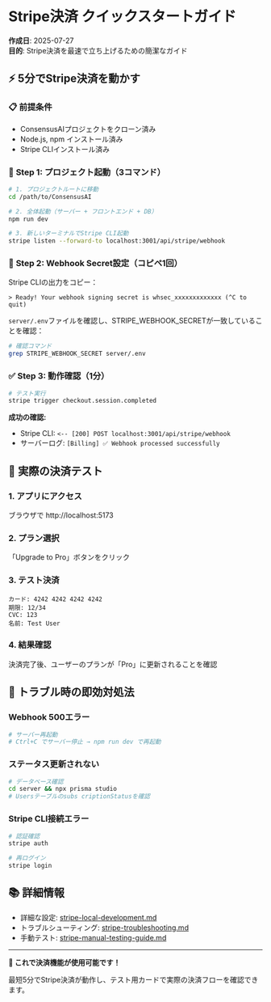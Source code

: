 # Stripe決済 クイックスタートガイド

**作成日**: 2025-07-27  
**目的**: Stripe決済を最速で立ち上げるための簡潔なガイド

## ⚡ 5分でStripe決済を動かす

### 📋 **前提条件**
- ConsensusAIプロジェクトをクローン済み
- Node.js, npm インストール済み
- Stripe CLIインストール済み

### 🚀 **Step 1: プロジェクト起動（3コマンド）**

```bash
# 1. プロジェクトルートに移動
cd /path/to/ConsensusAI

# 2. 全体起動（サーバー + フロントエンド + DB）
npm run dev

# 3. 新しいターミナルでStripe CLI起動
stripe listen --forward-to localhost:3001/api/stripe/webhook
```

### 🔑 **Step 2: Webhook Secret設定（コピペ1回）**

Stripe CLIの出力をコピー：
```
> Ready! Your webhook signing secret is whsec_xxxxxxxxxxxxx (^C to quit)
```

`server/.env`ファイルを確認し、STRIPE_WEBHOOK_SECRETが一致していることを確認：
```bash
# 確認コマンド
grep STRIPE_WEBHOOK_SECRET server/.env
```

### ✅ **Step 3: 動作確認（1分）**

```bash
# テスト実行
stripe trigger checkout.session.completed
```

**成功の確認:**
- Stripe CLI: `<-- [200] POST localhost:3001/api/stripe/webhook`
- サーバーログ: `[Billing] ✅ Webhook processed successfully`

## 🎯 **実際の決済テスト**

### **1. アプリにアクセス**
ブラウザで http://localhost:5173

### **2. プラン選択**
「Upgrade to Pro」ボタンをクリック

### **3. テスト決済**
```
カード: 4242 4242 4242 4242
期限: 12/34
CVC: 123
名前: Test User
```

### **4. 結果確認**
決済完了後、ユーザーのプランが「Pro」に更新されることを確認

## 🔧 **トラブル時の即効対処法**

### **Webhook 500エラー**
```bash
# サーバー再起動
# Ctrl+C でサーバー停止 → npm run dev で再起動
```

### **ステータス更新されない**  
```bash
# データベース確認
cd server && npx prisma studio
# Usersテーブルのsubs criptionStatusを確認
```

### **Stripe CLI接続エラー**
```bash
# 認証確認
stripe auth

# 再ログイン
stripe login
```

## 📚 **詳細情報**

- 詳細な設定: [stripe-local-development.md](./stripe-local-development.md)
- トラブルシューティング: [stripe-troubleshooting.md](./stripe-troubleshooting.md)
- 手動テスト: [stripe-manual-testing-guide.md](./stripe-manual-testing-guide.md)

---

**🎉 これで決済機能が使用可能です！**

最短5分でStripe決済が動作し、テスト用カードで実際の決済フローを確認できます。